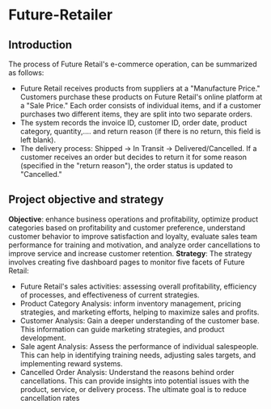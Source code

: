 # Future-Retailer
## Introduction 
The process of Future Retail's e-commerce operation, can be summarized as follows: 
* Future Retail receives products from suppliers at a "Manufacture Price." Customers purchase these products on Future Retail's online platform at a "Sale Price." Each order consists of individual items, and if a customer purchases two different items, they are split into two separate orders.
* The system records the invoice ID, customer ID, order date, product category, quantity,.... and return reason (if there is no return, this field is left blank).
* The delivery process: Shipped -> In Transit -> Delivered/Cancelled. If a customer receives an order but decides to return it for some reason (specified in the "return reason"), the order status is updated to "Cancelled."
## Project objective and strategy 
**Objective**: enhance business operations and profitability, optimize product categories based on profitability and customer preference, understand customer behavior to improve satisfaction and loyalty, evaluate sales team performance for training and motivation, and analyze order cancellations to improve service and increase customer retention.
**Strategy**: The strategy involves creating five dashboard pages to monitor five facets of Future Retail:
* Future Retail's sales activities: assessing overall profitability, efficiency of processes, and effectiveness of current strategies.
* Product Category Analysis: inform inventory management, pricing strategies, and marketing efforts, helping to maximize sales and profits.
* Customer Analysis: Gain a deeper understanding of the customer base. This information can guide marketing strategies, and product development.
* Sale agent Analysis: Assess the performance of individual salespeople. This can help in identifying training needs, adjusting sales targets, and implementing reward systems.
* Cancelled Order Analysis: Understand the reasons behind order cancellations. This can provide insights into potential issues with the product, service, or delivery process. The ultimate goal is to reduce cancellation rates
